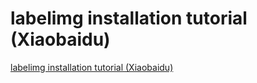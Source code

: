 # labelimg installation tutorial (Xiaobaidu)
[labelimg installation tutorial (Xiaobaidu)](https://aiwithcloud.com/2022/09/15/labelimg_installation_tutorial_xiaobaidu/)
